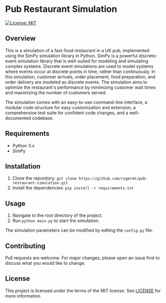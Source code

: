 # Pub Restaurant Simulation

[![License: MIT](https://img.shields.io/badge/License-MIT-yellow.svg)](https://opensource.org/licenses/MIT)

## Overview

This is a simulation of a fast-food restaurant in a UK pub, implemented using
the SimPy simulation library in Python. SimPy is a powerful discrete-event
simulation library that is well-suited for modeling and simulating complex
systems. Discrete event simulations are used to model systems where events occur
at discrete points in time, rather than continuously. In this simulation,
customer arrivals, order placement, food preparation, and order delivery are
modeled as discrete events. The simulation aims to optimize the restaurant's
performance by minimizing customer wait times and maximizing the number of
customers served.

The simulation comes with an easy-to-use command-line interface, a modular code
structure for easy customization and extension, a comprehensive test suite for
confident code changes, and a well-documented codebase.

## Requirements

- Python 3.x
- SimPy

## Installation

1. Clone the repository:
   `git clone https://github.com/rogermt/pub-restaurant-simulation.git`
1. Install the dependencies: `pip install -r requirements.txt`

## Usage

1. Navigate to the root directory of the project.
1. Run `python main.py` to start the simulation.

The simulation parameters can be modified by editing the `config.py` file.

## Contributing

Pull requests are welcome. For major changes, please open an issue first to
discuss what you would like to change.

## License

This project is licensed under the terms of the MIT license. See
[LICENSE](LICENSE) for more information.
